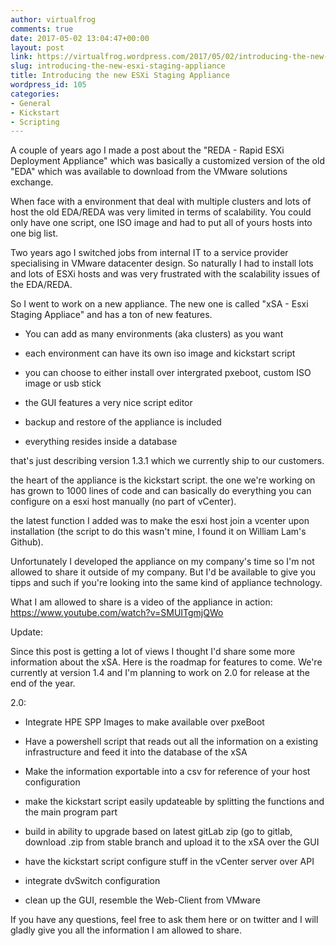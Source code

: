 ```yaml
---
author: virtualfrog
comments: true
date: 2017-05-02 13:04:47+00:00
layout: post
link: https://virtualfrog.wordpress.com/2017/05/02/introducing-the-new-esxi-staging-appliance/
slug: introducing-the-new-esxi-staging-appliance
title: Introducing the new ESXi Staging Appliance
wordpress_id: 105
categories:
- General
- Kickstart
- Scripting
---
```


A couple of years ago I made a post about the "REDA - Rapid ESXi Deployment Appliance" which was basically a customized version of the old "EDA" which was available to download from the VMware solutions exchange.

When face with a environment that deal with multiple clusters and lots of host the old EDA/REDA was very limited in terms of scalability. You could only have one script, one ISO image and had to put all of yours hosts into one big list.<!-- more -->

Two years ago I switched jobs from internal IT to a service provider specialising in VMware datacenter design. So naturally I had to install lots and lots of ESXi hosts and was very frustrated with the scalability issues of the EDA/REDA.

So I went to work on a new appliance. The new one is called "xSA - Esxi Staging Appliace" and has a ton of new features.



	
  * You can add as many environments (aka clusters) as you want

	
  * each environment can have its own iso image and kickstart script

	
  * you can choose to either install over intergrated pxeboot, custom ISO image or usb stick

	
  * the GUI features a very nice script editor

	
  * backup and restore of the appliance is included

	
  * everything resides inside a database


that's just describing version 1.3.1 which we currently ship to our customers.

the heart of the appliance is the kickstart script. the one we're working on has grown to 1000 lines of code and can basically do everything you can configure on a esxi host manually (no part of vCenter).

the latest function I added was to make the esxi host join a vcenter upon installation (the script to do this wasn't mine, I found it on William Lam's Github).

Unfortunately I developed the appliance on my company's time so I'm not allowed to share it outside of my company. But I'd be available to give you tipps and such if you're looking into the same kind of appliance technology.

What I am allowed to share is a video of the appliance in action:
https://www.youtube.com/watch?v=SMUITgmjQWo

Update:

Since this post is getting a lot of views I thought I'd share some more information about the xSA. Here is the roadmap for features to come. We're currently at version 1.4 and I'm planning to work on 2.0 for release at the end of the year.

2.0:

	
  * Integrate HPE SPP Images to make available over pxeBoot

	
  * Have a powershell script that reads out all the information on a existing infrastructure and feed it into the database of the xSA

	
  * Make the information exportable into a csv for reference of your host configuration

	
  * make the kickstart script easily updateable by splitting the functions and the main program part

	
  * build in ability to upgrade based on latest gitLab zip (go to gitlab, download .zip from stable branch and upload it to the xSA over the GUI

	
  * have the kickstart script configure stuff in the vCenter server over API

	
  * integrate dvSwitch configuration

	
  * clean up the GUI, resemble the Web-Client from VMware


If you have any questions, feel free to ask them here or on twitter and I will gladly give you all the information I am allowed to share.
